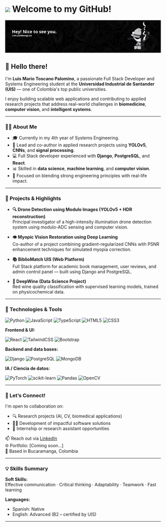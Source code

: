 # <img src="https://media.giphy.com/media/lGhBlBMIN2XsEteTN3/giphy.gif" width="100"/> Welcome to my GitHub!

![Banner](bnr.png)

## 🚀 Hello there!

I'm **Luis Mario Toscano Palomino**, a passionate Full Stack Developer and Systems Engineering student at the **Universidad Industrial de Santander (UIS)** — one of Colombia's top public universities.

I enjoy building scalable web applications and contributing to applied research projects that address real-world challenges in **biomedicine**, **computer vision**, and **intelligent systems**.

---

### 👨‍💻 About Me

- 🎓 Currently in my 4th year of Systems Engineering.
- 🔬 Lead and co-author in applied research projects using **YOLOv5**, **CNNs**, and **signal processing**.
- 💻 Full Stack developer experienced with **Django**, **PostgreSQL**, and **React**.
- 📊 Skilled in **data science**, **machine learning**, and **computer vision**.
- 📌 Focused on blending strong engineering principles with real-life impact.

---

### 📌 Projects & Highlights

- **🔍 Drone Detection using Modulo Images (YOLOv5 + HDR reconstruction)**  
  Principal investigator of a high-intensity illumination drone detection system using modulo-ADC sensing and computer vision.

- **👁️ Myopic Vision Restoration using Deep Learning**  
  Co-author of a project combining gradient-regularized CNNs with PSNR enhancement techniques for simulated myopia correction.

- **📚 BiblioMatch UIS (Web Platform)**  
  Full Stack platform for academic book management, user reviews, and admin control panel — built using Django and PostgreSQL.

- **🍷 DeepWine (Data Science Project)**  
  Red wine quality classification with supervised learning models, trained on physicochemical data.

---

### 🧪 Technologies & Tools

![Python](https://img.shields.io/badge/Python-3776AB?style=flat&logo=python&logoColor=white)
![JavaScript](https://img.shields.io/badge/JavaScript-F7DF1E?style=flat&logo=javascript&logoColor=black)
![TypeScript](https://img.shields.io/badge/TypeScript-3178C6?style=flat&logo=typescript&logoColor=white)
![HTML5](https://img.shields.io/badge/HTML5-E34F26?style=flat&logo=html5&logoColor=white)
![CSS3](https://img.shields.io/badge/CSS3-1572B6?style=flat&logo=css3&logoColor=white)

**Frontend & UI:**

![React](https://img.shields.io/badge/React-61DAFB?style=flat&logo=react&logoColor=black)
![TailwindCSS](https://img.shields.io/badge/TailwindCSS-38B2AC?style=flat&logo=tailwind-css&logoColor=white)
![Bootstrap](https://img.shields.io/badge/Bootstrap-563D7C?style=flat&logo=bootstrap&logoColor=white)

**Backend and data bases:**

![Django](https://img.shields.io/badge/Django-092E20?style=flat&logo=django&logoColor=white)
![PostgreSQL](https://img.shields.io/badge/PostgreSQL-4169E1?style=flat&logo=postgresql&logoColor=white)
![MongoDB](https://img.shields.io/badge/MongoDB-4EA94B?style=flat&logo=mongodb&logoColor=white)

**IA / Ciencia de datos:**

![PyTorch](https://img.shields.io/badge/PyTorch-EE4C2C?style=flat&logo=pytorch&logoColor=white)
![scikit-learn](https://img.shields.io/badge/scikit--learn-F7931E?style=flat&logo=scikit-learn&logoColor=white)
![Pandas](https://img.shields.io/badge/Pandas-150458?style=flat&logo=pandas&logoColor=white)
![OpenCV](https://img.shields.io/badge/OpenCV-5C3EE8?style=flat&logo=opencv&logoColor=white)

---

### 🤝 Let’s Connect!

I'm open to collaboration on:

- 🔍 Research projects (AI, CV, biomedical applications)  
- 🧑‍💻 Development of impactful software solutions  
- 🎯 Internship or research assistant opportunities

📫 Reach out via [LinkedIn](https://www.linkedin.com/in/luistoscanop/)  
🌐 Portfolio: [Coming soon...]  
📍 Based in Bucaramanga, Colombia

---

### 💡 Skills Summary

**Soft Skills:**  
Effective communication · Critical thinking · Adaptability · Teamwork · Fast learning

**Languages:**  
- Spanish: Native  
- English: Advanced (B2 – certified by UIS)

---
